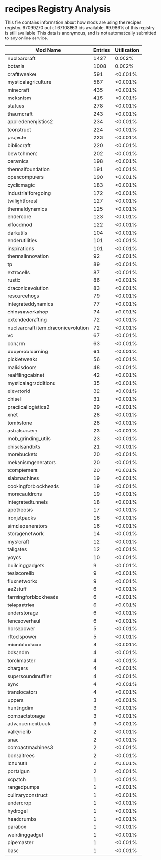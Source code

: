 # recipes Registry Analysis

This file contains information about how mods are using the recipes registry.
67099270 out of 67108863 ids available. 99.986% of this registry is still
available. This data is anonymous, and is not automatically submitted to any
online service.


| Mod Name                            | Entries | Utilization |
|-------------------------------------|---------|-------------|
| nuclearcraft                        | 1437    | 0.002%      |
| botania                             | 1008    | 0.002%      |
| crafttweaker                        | 591     | <0.001%     |
| mysticalagriculture                 | 587     | <0.001%     |
| minecraft                           | 435     | <0.001%     |
| mekanism                            | 415     | <0.001%     |
| statues                             | 278     | <0.001%     |
| thaumcraft                          | 243     | <0.001%     |
| appliedenergistics2                 | 234     | <0.001%     |
| tconstruct                          | 224     | <0.001%     |
| projecte                            | 223     | <0.001%     |
| bibliocraft                         | 220     | <0.001%     |
| bewitchment                         | 202     | <0.001%     |
| ceramics                            | 198     | <0.001%     |
| thermalfoundation                   | 191     | <0.001%     |
| opencomputers                       | 190     | <0.001%     |
| cyclicmagic                         | 183     | <0.001%     |
| industrialforegoing                 | 172     | <0.001%     |
| twilightforest                      | 127     | <0.001%     |
| thermaldynamics                     | 125     | <0.001%     |
| endercore                           | 123     | <0.001%     |
| xlfoodmod                           | 122     | <0.001%     |
| darkutils                           | 104     | <0.001%     |
| enderutilities                      | 101     | <0.001%     |
| inspirations                        | 101     | <0.001%     |
| thermalinnovation                   | 92      | <0.001%     |
| tp                                  | 89      | <0.001%     |
| extracells                          | 87      | <0.001%     |
| rustic                              | 86      | <0.001%     |
| draconicevolution                   | 83      | <0.001%     |
| resourcehogs                        | 79      | <0.001%     |
| integrateddynamics                  | 77      | <0.001%     |
| chineseworkshop                     | 74      | <0.001%     |
| extendedcrafting                    | 72      | <0.001%     |
| nuclearcraft:item.draconicevolution | 72      | <0.001%     |
| vc                                  | 67      | <0.001%     |
| conarm                              | 63      | <0.001%     |
| deepmoblearning                     | 61      | <0.001%     |
| pickletweaks                        | 56      | <0.001%     |
| malisisdoors                        | 48      | <0.001%     |
| realfilingcabinet                   | 42      | <0.001%     |
| mysticalagradditions                | 35      | <0.001%     |
| elevatorid                          | 32      | <0.001%     |
| chisel                              | 31      | <0.001%     |
| practicallogistics2                 | 29      | <0.001%     |
| xnet                                | 28      | <0.001%     |
| tombstone                           | 28      | <0.001%     |
| astralsorcery                       | 23      | <0.001%     |
| mob_grinding_utils                  | 23      | <0.001%     |
| chiselsandbits                      | 21      | <0.001%     |
| morebuckets                         | 20      | <0.001%     |
| mekanismgenerators                  | 20      | <0.001%     |
| tcomplement                         | 20      | <0.001%     |
| slabmachines                        | 19      | <0.001%     |
| cookingforblockheads                | 19      | <0.001%     |
| morecauldrons                       | 19      | <0.001%     |
| integratedtunnels                   | 18      | <0.001%     |
| apotheosis                          | 17      | <0.001%     |
| ironjetpacks                        | 16      | <0.001%     |
| simplegenerators                    | 16      | <0.001%     |
| storagenetwork                      | 14      | <0.001%     |
| mystcraft                           | 12      | <0.001%     |
| tallgates                           | 12      | <0.001%     |
| yoyos                               | 10      | <0.001%     |
| buildinggadgets                     | 9       | <0.001%     |
| teslacorelib                        | 9       | <0.001%     |
| fluxnetworks                        | 9       | <0.001%     |
| ae2stuff                            | 6       | <0.001%     |
| farmingforblockheads                | 6       | <0.001%     |
| telepastries                        | 6       | <0.001%     |
| enderstorage                        | 6       | <0.001%     |
| fenceoverhaul                       | 6       | <0.001%     |
| horsepower                          | 5       | <0.001%     |
| rftoolspower                        | 5       | <0.001%     |
| microblockcbe                       | 4       | <0.001%     |
| bdsandm                             | 4       | <0.001%     |
| torchmaster                         | 4       | <0.001%     |
| chargers                            | 4       | <0.001%     |
| supersoundmuffler                   | 4       | <0.001%     |
| sync                                | 4       | <0.001%     |
| translocators                       | 4       | <0.001%     |
| uppers                              | 3       | <0.001%     |
| huntingdim                          | 3       | <0.001%     |
| compactstorage                      | 3       | <0.001%     |
| advancementbook                     | 3       | <0.001%     |
| valkyrielib                         | 2       | <0.001%     |
| snad                                | 2       | <0.001%     |
| compactmachines3                    | 2       | <0.001%     |
| bonsaitrees                         | 2       | <0.001%     |
| ichunutil                           | 2       | <0.001%     |
| portalgun                           | 2       | <0.001%     |
| xcpatch                             | 1       | <0.001%     |
| rangedpumps                         | 1       | <0.001%     |
| culinaryconstruct                   | 1       | <0.001%     |
| endercrop                           | 1       | <0.001%     |
| hydrogel                            | 1       | <0.001%     |
| headcrumbs                          | 1       | <0.001%     |
| parabox                             | 1       | <0.001%     |
| weirdinggadget                      | 1       | <0.001%     |
| pipemaster                          | 1       | <0.001%     |
| base                                | 1       | <0.001%     |
